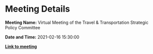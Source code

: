 # Meeting Details

**Meeting Name:** Virtual Meeting of the Travel & Transportation Strategic Policy Committee

**Date and Time:** 2021-02-16 15:30:00

**<a href="https://www.limerick.ie/council/whats-on/meeting-travel-transportation-strategic-policy-committee-3" target="_blank">Link to meeting</a>**
